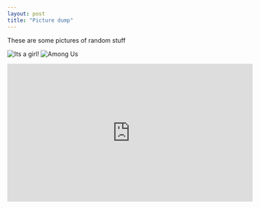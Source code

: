 ```yaml
---
layout: post
title: "Picture dump"
---
```

These are some pictures of random stuff  

![Its a girl!](https://dfs-zhenkang.github.io/pictures/girl.gif) 
![Among Us](https://dfs-zhenkang.github.io/pictures/amogus.gif)

<iframe width="560" height="315" src="https://www.youtube.com/embed/nDAsYqVyJzM" title="YouTube video player" frameborder="0" allow="accelerometer; autoplay; clipboard-write; encrypted-media; gyroscope; picture-in-picture" allowfullscreen></iframe>